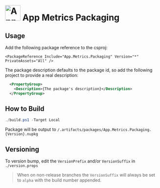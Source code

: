 # <img src="https://app-metrics.io/images/logo.png" alt="App Metrics" width="50px"/> App Metrics Packaging 


## Usage

Add the following package reference to the csproj:

`<PackageReference Include="App.Metrics.Packaging" Version="*" PrivateAssets="All" />`

The package description defaults to the package id, so add the following project to provide a real description:

```xml
  <PropertyGroup>
    <Description>{The package's description}</Description>
  </PropertyGroup>
```

## How to Build

```csharp
./build.ps1 -Target Local
```

Package will be output to `/.artifacts/packages/App.Metrics.Packaging.{Version}.nupkg`

## Versioning

To version bump, edit the `VersionPrefix` and/or `VersionSuffix` in `./version.props`

> When on non-release branches the `VersionSuffix` will always be set to `alpha` with the build number appended.
